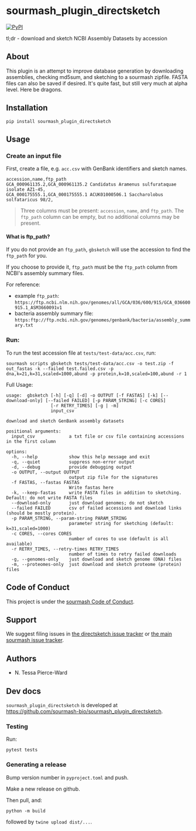 # sourmash_plugin_directsketch

[![PyPI](https://img.shields.io/pypi/v/sourmash_plugin_directsketch)](https://pypi.org/project/sourmash_plugin_directsketch/)


tl;dr - download and sketch NCBI Assembly Datasets by accession

## About

This plugin is an attempt to improve database generation by downloading assemblies, checking md5sum, and sketching to a sourmash zipfile. FASTA files can also be saved if desired. It's quite fast, but still very much at alpha level. Here be dragons.

## Installation

```
pip install sourmash_plugin_directsketch
```

## Usage

### Create an input file

First, create a file, e.g. `acc.csv` with GenBank identifiers and sketch names.
```
accession,name,ftp_path
GCA_000961135.2,GCA_000961135.2 Candidatus Aramenus sulfurataquae isolate AZ1-45,
GCA_000175555.1,GCA_000175555.1 ACUK01000506.1 Saccharolobus solfataricus 98/2,
```
> Three columns must be present: `accession`, `name`, and `ftp_path`. The `ftp_path` column can be empty, but no additional columns may be present.

#### What is ftp_path?

If you do not provide an `ftp_path`, `gbsketch` will use the accession to find the `ftp_path` for you.

If you choose to provide it, `ftp_path` must be the `ftp_path` column from NCBI's assembly summary files.

For reference:

- example `ftp_path`: `https://ftp.ncbi.nlm.nih.gov/genomes/all/GCA/036/600/915/GCA_036600915.1_ASM3660091v1`
- bacteria assembly summary file: `https:ftp://ftp.ncbi.nih.gov/genomes/genbank/bacteria/assembly_summary.txt`

### Run:

To run the test accession file at `tests/test-data/acc.csv`, run:
```
sourmash scripts gbsketch tests/test-data/acc.csv -o test.zip -f out_fastas -k --failed test.failed.csv -p dna,k=21,k=31,scaled=1000,abund -p protein,k=10,scaled=100,abund -r 1
```

Full Usage:

```
usage:  gbsketch [-h] [-q] [-d] -o OUTPUT [-f FASTAS] [-k] [--download-only] [--failed FAILED] [-p PARAM_STRING] [-c CORES]
                 [-r RETRY_TIMES] [-g | -m]
                 input_csv

download and sketch GenBank assembly datasets

positional arguments:
  input_csv             a txt file or csv file containing accessions in the first column

options:
  -h, --help            show this help message and exit
  -q, --quiet           suppress non-error output
  -d, --debug           provide debugging output
  -o OUTPUT, --output OUTPUT
                        output zip file for the signatures
  -f FASTAS, --fastas FASTAS
                        Write fastas here
  -k, --keep-fastas     write FASTA files in addition to sketching. Default: do not write FASTA files
  --download-only       just download genomes; do not sketch
  --failed FAILED       csv of failed accessions and download links (should be mostly protein).
  -p PARAM_STRING, --param-string PARAM_STRING
                        parameter string for sketching (default: k=31,scaled=1000)
  -c CORES, --cores CORES
                        number of cores to use (default is all available)
  -r RETRY_TIMES, --retry-times RETRY_TIMES
                        number of times to retry failed downloads
  -g, --genomes-only    just download and sketch genome (DNA) files
  -m, --proteomes-only  just download and sketch proteome (protein) files
```

## Code of Conduct

This project is under the [sourmash Code of Conduct](https://github.com/sourmash-bio/sourmash/blob/latest/CODE_OF_CONDUCT.rst).

## Support

We suggest filing issues in [the directsketch issue tracker](https://github.com/sourmash-bio/sourmash_plugin_directsketch/issues) or [the main sourmash issue tracker](https://github.com/dib-lab/sourmash/issues).

## Authors

* N. Tessa Pierce-Ward

## Dev docs

`sourmash_plugin_directsketch` is developed at https://github.com/sourmash-bio/sourmash_plugin_directsketch.

### Testing

Run:
```
pytest tests
```

### Generating a release

Bump version number in `pyproject.toml` and push.

Make a new release on github.

Then pull, and:

```
python -m build
```

followed by `twine upload dist/...`.
